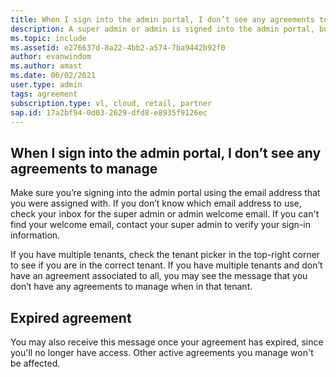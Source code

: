 ```yaml
---
title: When I sign into the admin portal, I don’t see any agreements to manage
description: A super admin or admin is signed into the admin portal, but doesn't see an agreement
ms.topic: include
ms.assetid: e276637d-8a22-4bb2-a574-7ba9442b92f0
author: evanwindom
ms.author: amast
ms.date: 06/02/2021
user.type: admin
tags: agreement
subscription.type: vl, cloud, retail, partner
sap.id: 17a2bf94-0d03-2629-dfd8-e8935f9126ec
---
```


## When I sign into the admin portal, I don’t see any agreements to manage

Make sure you’re signing into the admin portal using the email address that you were assigned with. If you don’t know which email address to use, check your inbox for the super admin or admin welcome email. If you can't find your welcome email, contact your super admin to verify your sign-in information.

If you have multiple tenants, check the tenant picker in the top-right corner to see if you are in the correct tenant. If you have multiple tenants and don’t have an agreement associated to all, you may see the message that you don’t have any agreements to manage when in that tenant.  

## Expired agreement

You may also receive this message once your agreement has expired, since you'll no longer have access. Other active agreements you manage won't be affected.
